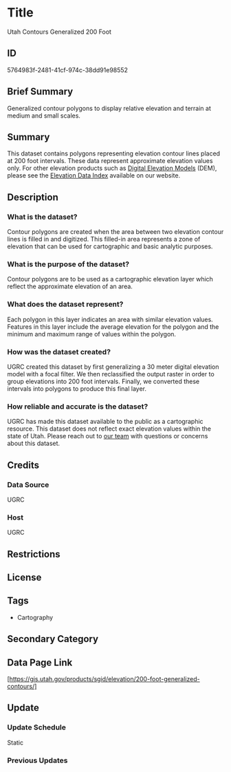 # Title

Utah Contours Generalized 200 Foot

## ID

5764983f-2481-41cf-974c-38dd91e98552

## Brief Summary

Generalized contour polygons to display relative elevation and terrain at medium and small scales.

## Summary

This dataset contains polygons representing elevation contour lines placed at 200 foot intervals. These data represent approximate elevation values only. For other elevation products such as [Digital Elevation Models](https://gis.utah.gov/products/sgid/elevation/usgs-3d-elevation-program/) (DEM), please see the [Elevation Data Index](https://gis.utah.gov/products/sgid/elevation/) available on our website.

## Description

### What is the dataset?

Contour polygons are created when the area between two elevation contour lines is filled in and digitized. This filled-in area represents a zone of elevation that can be used for cartographic and basic analytic purposes.

### What is the purpose of the dataset?

Contour polygons are to be used as a cartographic elevation layer which reflect the approximate elevation of an area.

### What does the dataset represent?

Each polygon in this layer indicates an area with similar elevation values. Features in this layer include the average elevation for the polygon and the minimum and maximum range of values within the polygon.

### How was the dataset created?

UGRC created this dataset by first generalizing a 30 meter digital elevation model with a focal filter. We then reclassified the output raster in order to group elevations into 200 foot intervals. Finally, we converted these intervals into polygons to produce this final layer.

### How reliable and accurate is the dataset?

UGRC has made this dataset available to the public as a cartographic resource. This dataset does not reflect exact elevation values within the state of Utah. Please reach out to [our team](https://gis.utah.gov/contact/) with questions or concerns about this dataset.

## Credits

### Data Source

UGRC

### Host

UGRC

## Restrictions

## License

## Tags

- Cartography

## Secondary Category

## Data Page Link

[https://gis.utah.gov/products/sgid/elevation/200-foot-generalized-contours/]

## Update

### Update Schedule

Static

### Previous Updates
